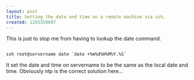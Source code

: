 ```yaml
--- 
layout: post
title: Setting the date and time on a remote machine via ssh.
created: 1255359697
---
```

This is just to stop me from having to lookup the date command.

<code>
ssh root@servername date `date +%m%d%H%M%Y.%S`
</code>

It set the date and time on servername to be the same as the local date and time.  Obviously ntp is the correct solution here...
